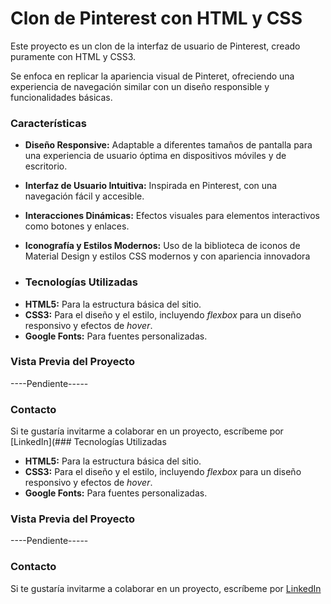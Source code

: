 # Clon de Pinterest con HTML y CSS
Este proyecto es un clon de la interfaz de usuario de Pinterest, creado puramente con HTML y CSS3.

Se enfoca en replicar la apariencia visual de Pinteret, ofreciendo una experiencia de navegación similar con un diseño responsible y funcionalidades básicas.

### Características

* **Diseño Responsive:** Adaptable a diferentes tamaños de pantalla para una experiencia de usuario óptima en dispositivos móviles y de escritorio.

* **Interfaz de Usuario Intuitiva:** Inspirada en Pinterest, con una navegación fácil y accesible.

* **Interacciones Dinámicas:** Efectos visuales para elementos interactivos como botones y enlaces.

* **Iconografía y Estilos Modernos:** Uso de la biblioteca de iconos de Material Design y estilos CSS modernos y con apariencia innovadora

* ### Tecnologías Utilizadas
+ **HTML5:** Para la estructura básica del sitio.
+ **CSS3:** Para el diseño y el estilo, incluyendo _flexbox_ para un diseño responsivo y efectos de _hover_.
+ **Google Fonts:** Para fuentes personalizadas.

### Vista Previa del Proyecto
----Pendiente-----

### Contacto
Si te gustaría invitarme a colaborar en un proyecto, escríbeme por [LinkedIn](### Tecnologías Utilizadas
+ **HTML5:** Para la estructura básica del sitio.
+ **CSS3:** Para el diseño y el estilo, incluyendo _flexbox_ para un diseño responsivo y efectos de _hover_.
+ **Google Fonts:** Para fuentes personalizadas.

### Vista Previa del Proyecto
----Pendiente-----

### Contacto
Si te gustaría invitarme a colaborar en un proyecto, escríbeme por [LinkedIn](https://www.linkedin.com/in/nancynsalazar/)

